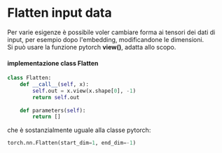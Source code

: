 # Flatten input data

Per varie esigenze è possibile voler cambiare forma ai tensori dei dati di input, per esempio dopo l'embedding, modificandone le dimensioni.  
Si può usare la funzione pytorch **view()**, adatta allo scopo.  

#### implementazione class Flatten

```py
class Flatten:
    def __call__(self, x):
        self.out = x.view(x.shape[0], -1)
        return self.out
    
    def parameters(self):
        return []
```

che è sostanzialmente uguale alla classe pytorch:  

```py
torch.nn.Flatten(start_dim=1, end_dim=-1)
```